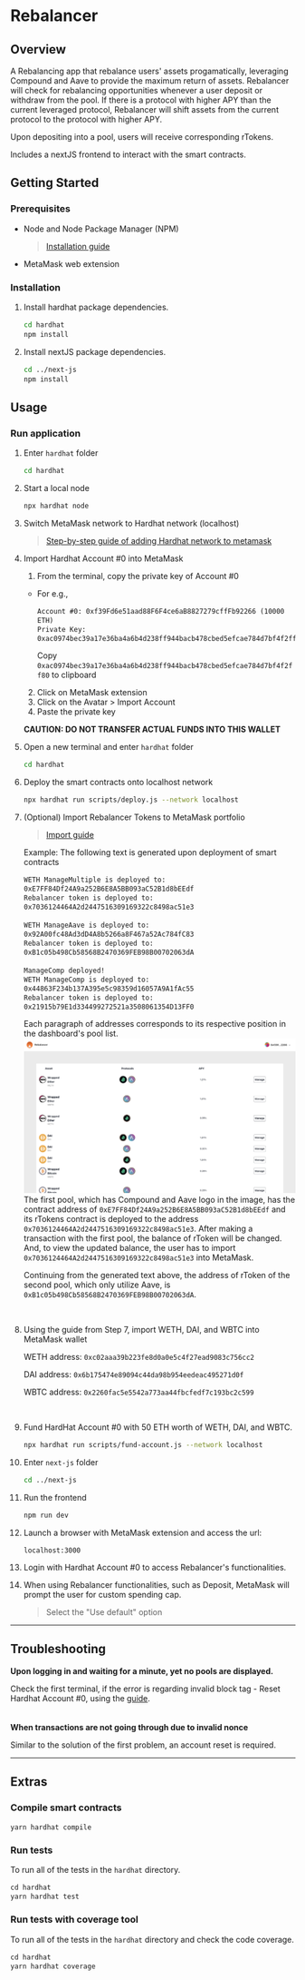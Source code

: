 # Rebalancer

## Overview

A Rebalancing app that rebalance users' assets progamatically, leveraging Compound and Aave to provide the maximum return of assets. Rebalancer will check for rebalancing opportunities whenever a user deposit or withdraw from the pool. If there is a protocol with higher APY than the current leveraged protocol, Rebalancer will shift assets from the current protocol to the protocol with higher APY.

Upon depositing into a pool, users will receive corresponding rTokens.

Includes a nextJS frontend to interact with the smart contracts.

## Getting Started

### Prerequisites

- Node and Node Package Manager (NPM)

  > [Installation guide](https://docs.npmjs.com/downloading-and-installing-node-js-and-npm)

- MetaMask web extension

### Installation

1. Install hardhat package dependencies.

   ```bash
   cd hardhat
   npm install
   ```

2. Install nextJS package dependencies.

   ```bash
   cd ../next-js
   npm install
   ```

## Usage

### Run application

1. Enter `hardhat` folder

   ```bash
   cd hardhat
   ```

2. Start a local node

   ```bash
   npx hardhat node
   ```

3. Switch MetaMask network to Hardhat network (localhost)

   > [Step-by-step guide of adding Hardhat network to metamask](https://support.chainstack.com/hc/en-us/articles/4408642503449-Using-MetaMask-with-a-Hardhat-node)

4. Import Hardhat Account #0 into MetaMask

   1. From the terminal, copy the private key of Account #0

   - For e.g.,

     ```
     Account #0: 0xf39Fd6e51aad88F6F4ce6aB8827279cffFb92266 (10000 ETH)
     Private Key: 0xac0974bec39a17e36ba4a6b4d238ff944bacb478cbed5efcae784d7bf4f2ff80
     ```

     Copy `0xac0974bec39a17e36ba4a6b4d238ff944bacb478cbed5efcae784d7bf4f2ff80` to clipboard

   2. Click on MetaMask extension
   3. Click on the Avatar > Import Account
   4. Paste the private key

   **CAUTION: DO NOT TRANSFER ACTUAL FUNDS INTO THIS WALLET**

5. Open a new terminal and enter `hardhat` folder

   ```bash
   cd hardhat
   ```

6. Deploy the smart contracts onto localhost network

   ```bash
   npx hardhat run scripts/deploy.js --network localhost
   ```

7. (Optional) Import Rebalancer Tokens to MetaMask portfolio

   > [Import guide](https://support.ledger.com/hc/en-us/articles/6375103346077-Add-custom-tokens-to-MetaMask?docs=true)

   Example: The following text is generated upon deployment of smart contracts

   ```
   WETH ManageMultiple is deployed to:  0xE7FF84Df24A9a252B6E8A5BB093aC52B1d8bEEdf
   Rebalancer token is deployed to:  0x7036124464A2d2447516309169322c8498ac51e3

   WETH ManageAave is deployed to:  0x92A00fc48Ad3dD4A8b5266a8F467a52Ac784fC83
   Rebalancer token is deployed to:  0xB1c05b498Cb58568B2470369FEB98B00702063dA

   ManageComp deployed!
   WETH ManageComp is deployed to:  0x44863F234b137A395e5c98359d16057A9A1fAc55
   Rebalancer token is deployed to:  0x21915b79E1d334499272521a3508061354D13FF0
   ```

   Each paragraph of addresses corresponds to its respective position in the dashboard's pool list.
   ![Dashboard](images/Dashboard.png)
   The first pool, which has Compound and Aave logo in the image, has the contract address of `0xE7FF84Df24A9a252B6E8A5BB093aC52B1d8bEEdf` and its rTokens contract is deployed to the address `0x7036124464A2d2447516309169322c8498ac51e3`. After making a transaction with the first pool, the balance of rToken will be changed. And, to view the updated balance, the user has to import `0x7036124464A2d2447516309169322c8498ac51e3` into MetaMask.

   Continuing from the generated text above, the address of rToken of the second pool, which only utilize Aave, is `0xB1c05b498Cb58568B2470369FEB98B00702063dA`.

   <br/>

8. Using the guide from Step 7, import WETH, DAI, and WBTC into MetaMask wallet

   WETH address: `0xc02aaa39b223fe8d0a0e5c4f27ead9083c756cc2`

   DAI address: `0x6b175474e89094c44da98b954eedeac495271d0f`

   WBTC address: `0x2260fac5e5542a773aa44fbcfedf7c193bc2c599`

<br/>

9. Fund HardHat Account #0 with 50 ETH worth of WETH, DAI, and WBTC.

   ```bash
   npx hardhat run scripts/fund-account.js --network localhost
   ```

10. Enter `next-js` folder

    ```bash
    cd ../next-js
    ```

11. Run the frontend

    ```bash
    npm run dev
    ```

12. Launch a browser with MetaMask extension and access the url:

    ```
    localhost:3000
    ```

13. Login with Hardhat Account #0 to access Rebalancer's functionalities.

14. When using Rebalancer functionalities, such as Deposit, MetaMask will prompt the user for custom spending cap.
    > Select the "Use default" option

---

## Troubleshooting

**Upon logging in and waiting for a minute, yet no pools are displayed.**

Check the first terminal, if the error is regarding invalid block tag - Reset Hardhat Account #0, using the [guide](https://support.metamask.io/hc/en-us/articles/360015488891-How-to-reset-an-account).
<br/><br/><br/>
**When transactions are not going through due to invalid nonce**

Similar to the solution of the first problem, an account reset is required.

---

## Extras

### Compile smart contracts

```
yarn hardhat compile
```

### Run tests

To run all of the tests in the `hardhat` directory.

```
cd hardhat
yarn hardhat test
```

### Run tests with coverage tool

To run all of the tests in the `hardhat` directory and check the code coverage.

```
cd hardhat
yarn hardhat coverage
```
